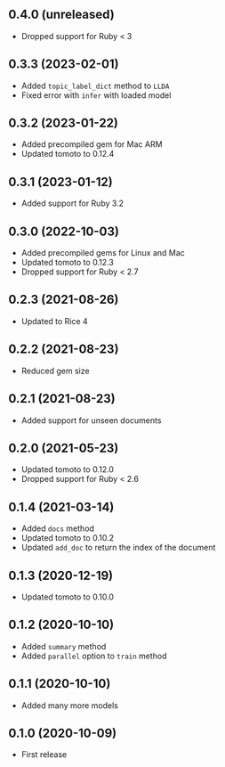 ## 0.4.0 (unreleased)

- Dropped support for Ruby < 3

## 0.3.3 (2023-02-01)

- Added `topic_label_dict` method to `LLDA`
- Fixed error with `infer` with loaded model

## 0.3.2 (2023-01-22)

- Added precompiled gem for Mac ARM
- Updated tomoto to 0.12.4

## 0.3.1 (2023-01-12)

- Added support for Ruby 3.2

## 0.3.0 (2022-10-03)

- Added precompiled gems for Linux and Mac
- Updated tomoto to 0.12.3
- Dropped support for Ruby < 2.7

## 0.2.3 (2021-08-26)

- Updated to Rice 4

## 0.2.2 (2021-08-23)

- Reduced gem size

## 0.2.1 (2021-08-23)

- Added support for unseen documents

## 0.2.0 (2021-05-23)

- Updated tomoto to 0.12.0
- Dropped support for Ruby < 2.6

## 0.1.4 (2021-03-14)

- Added `docs` method
- Updated tomoto to 0.10.2
- Updated `add_doc` to return the index of the document

## 0.1.3 (2020-12-19)

- Updated tomoto to 0.10.0

## 0.1.2 (2020-10-10)

- Added `summary` method
- Added `parallel` option to `train` method

## 0.1.1 (2020-10-10)

- Added many more models

## 0.1.0 (2020-10-09)

- First release
